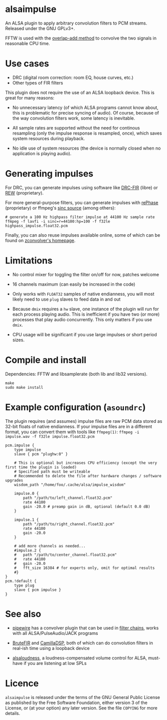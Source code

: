 alsaimpulse
===========

An ALSA plugin to apply arbitrary convolution filters to PCM
streams. Released under the GNU GPLv3+.

FFTW is used with the [overlap-add
method](https://en.wikipedia.org/wiki/Overlap%E2%80%93add_method) to
convolve the two signals in reasonable CPU time.

Use cases
=========

* DRC (digital room correction: room EQ, house curves, etc.)
* Other types of FIR filters

This plugin does not require the use of an ALSA loopback device. This
is great for many reasons:

* No unnecessary latency (of which ALSA programs cannot know about,
  this is problematic for precise syncing of audio). Of course,
  because of the way convolution filters work, some latency is
  inevitable.

* All sample rates are supported without the need for continous
  resampling (only the impulse response is resampled, once), which
  saves system resources during playback.

* No idle use of system resources (the device is normally closed when
  no application is playing audio).

Generating impulses
===================

For DRC, you can generate impulses using software like
[DRC-FIR](https://sourceforge.net/projects/drc-fir/) (libre) or
[REW](https://www.roomeqwizard.com/) (proprietary).

For more general-purpose filters, you can generate impulses with
[rePhase](https://rephase.org/) (proprietary) or ffmpeg's [sinc
source](https://ffmpeg.org/ffmpeg-filters.html#sinc) (among others):

~~~
# generate a 100 Hz highpass filter impulse at 44100 Hz sample rate
ffmpeg -f lavfi -i sinc=r=44100:hp=100 -f f32le highpass_impulse.float32.pcm
~~~

Finally, you can also reuse impulses available online, some of which
can be found on [zconvolver's
homepage](https://x42-plugins.com/x42/x42-zconvolver).

Limitations
===========

* No control mixer for toggling the filter on/off for now, patches
  welcome

* 16 channels maximum (can easily be increased in the code)

* Only works with `FLOAT32` samples of native endianness, you will
  most likely need to use `plug` slaves to feed data in and out

* Because `dmix` requires a `hw` slave, one instance of the plugin
  will run for each process playing audio. This is inefficient if you
  have two (or more) processes that play audio concurrently. This only
  matters if you use `dmix`.

* CPU usage will be significant if you use large impulses or short
  period sizes.

Compile and install
===================

Dependencies: FFTW and libsamplerate (both lib and lib32 versions).

~~~
make
sudo make install
~~~

Example configuration (`asoundrc`)
==================================

The plugin requires (and assumes) impulse files are raw PCM data
stored as 32-bit floats of native endianness. If your impulse files
are in a different format, you can convert them with tools like
`ffmpeg(1)`: `ffmpeg -i impulse.wav -f f32le impulse.float32.pcm`

~~~
pcm.impulse {
	type impulse
	slave { pcm "plughw:0" }

	# This is optional but increases CPU efficiency (except the very first time the plugin is loaded)
	# Specified path must be writeable
	# Recommended to delete the file after hardware changes / software upgrades
	wisdom_path "/home/foo/.cache/alsa/impulse_wisdom"

	impulse.0 {
		path "/path/to/left_channel.float32.pcm"
		rate 44100
		gain -20.0 # preamp gain in dB, optional (default 0.0 dB)
	}

	impulse.1 {
		path "/path/to/right_channel.float32.pcm"
		rate 44100
		gain -20.0
	}

	# add more channels as needed...
	#impulse.2 {
	#	path "/path/to/center_channel.float32.pcm"
	#	rate 44100
	#	gain -20.0
	#	fft_size 16384 # for experts only, omit for optimal results
	#}
}
pcm.!default {
	type plug
	slave { pcm impulse }
}
~~~

See also
========

* [pipewire](https://gitlab.freedesktop.org/pipewire/pipewire/-/wikis/home)
  has a convolver plugin that can be used in [filter
  chains](https://gitlab.freedesktop.org/pipewire/pipewire/-/blob/master/src/daemon/filter-chain/sink-virtual-surround-5.1-kemar.conf),
  works with all ALSA/PulseAudio/JACK programs

* [BruteFIR](https://torger.se/anders/brutefir.html) and
  [CamillaDSP](https://github.com/HEnquist/camilladsp), both of which
  can do convolution filters in real-ish time using a loopback device

* [alsaloudness](https://github.com/dpapavas/alsaloudness), a
  loudness-compensated volume control for ALSA, must-have if you are
  listening at low SPLs

Licence
=======

`alsaimpulse` is released under the terms of the GNU General Public
License as published by the Free Software Foundation, either version 3
of the License, or (at your option) any later version. See the file
`COPYING` for more details.
